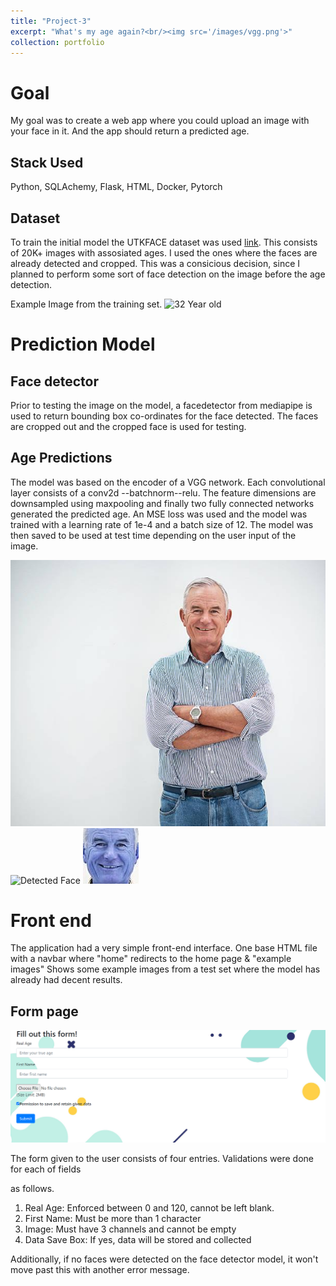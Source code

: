 ```yaml
---
title: "Project-3"
excerpt: "What's my age again?<br/><img src='/images/vgg.png'>"
collection: portfolio
---
```


# Goal

My goal was to create a web app where you could upload an image with your face in it. And the app
should return a predicted age. 

## Stack Used

Python, SQLAchemy, Flask, HTML, Docker, Pytorch

## Dataset 

To train the initial model the UTKFACE dataset was used [link](https://susanqq.github.io/UTKFace/). This consists of 20K+ images with assosiated ages. I used the ones where the faces are already detected and cropped. This was a consicious decision, since I planned to perform some sort of face detection on the image before the age detection.  

Example Image from the training set.
![32 Year old]('/images/32.jpg')



# Prediction Model

## Face detector

Prior to testing the image on the model, a facedetector from mediapipe is used to return bounding
box co-ordinates for the face detected. The faces are cropped out and the cropped face is used for testing.



## Age Predictions
The model was based on the encoder of a VGG network. Each convolutional layer consists of a conv2d --batchnorm--relu. The feature dimensions are downsampled using maxpooling and finally two fully connected networks generated the predicted age. An MSE loss was used and the model was trained with a learning rate of 1e-4 and a batch size of 12. The model was then saved to be used at test time 
depending on the user input of the image.


![Original](/images/og.jpg) ![Detected Face](/images/face.jpg) ![Cropped](/images/crop.jpg)

# Front end

The application had a very simple front-end interface. One base HTML file with a navbar where "home"
redirects to the home page & "example images" Shows some example images from a test set where the model has already had decent results.

## Form page

<img src='/images/formpage.png' title="Form page">


The form given to the user consists of four entries. Validations were done for each of fields

as follows.
1. Real Age: Enforced between 0 and 120, cannot be left blank.
2. First Name: Must be more than 1 character
3. Image: Must have 3 channels and cannot be empty
4. Data Save Box: If yes, data will be stored and collected

Additionally, if no faces were detected on the face detector model, it won't move past this 
with another error message.











